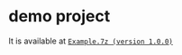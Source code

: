 # demo project

It is available at [`Example.7z (version 1.0.0)`](https://github.com/40843245/CSharp-Demo-Project/tree/main/built-in%20package/System.IO/StreamReader/code/v1.0.0)